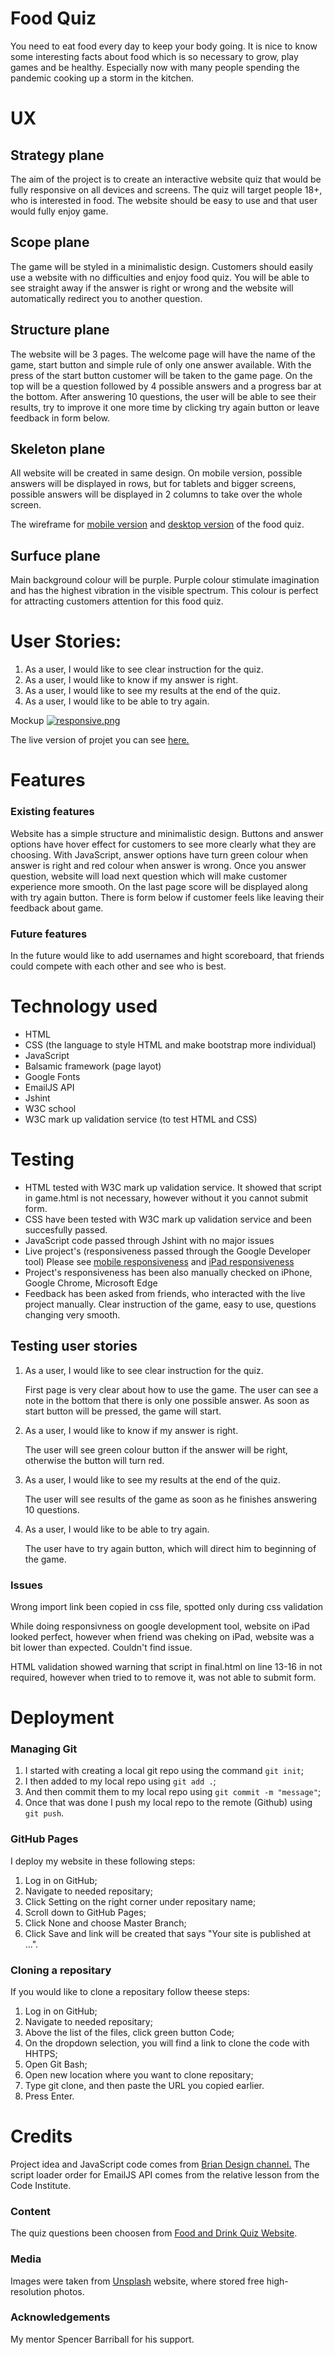 # Food Quiz #

You need to eat food every day to keep your body going. It is nice to know some interesting facts about food which is so necessary to grow, 
play games and be healthy. Especially now with many people spending the pandemic cooking up a storm in the kitchen.

# UX #

## Strategy plane ##
The aim of the project is to create an interactive website quiz that would be fully responsive on all devices and screens. The quiz will target 
people 18+, who is interested in food. The website should be easy to use and that user would fully enjoy game.

## Scope plane ##
The game will be styled in a minimalistic design. Customers should easily use a website with no difficulties and enjoy food quiz.
You will be able to see straight away if the answer is right or wrong and the website will automatically redirect you to another question.

## Structure plane ##
The website will be 3 pages. The welcome page will have the name of the game, start button and simple rule of only one answer available.
With the press of the start button customer will be taken to the game page. On the top will be a question followed by 4 possible answers and a progress bar at the bottom.
After answering 10 questions, the user will be able to see their results, try to improve it one more time by clicking try again button or leave feedback in form below. 

## Skeleton plane ##
All website will be created in same design. On mobile version, possible answers will be displayed in rows, but for tablets
and bigger screens, possible answers will be displayed in 2 columns to take over the whole screen.

The wireframe for [mobile version](https://postimg.cc/grjSfCdP) and [desktop version](https://postimg.cc/N22x5wf9) of the food quiz.

## Surfuce plane ##
Main background colour will be purple. Purple colour stimulate imagination and has the highest vibration in the visible spectrum.
This colour is perfect for attracting customers attention for this food quiz.

# User Stories: #
1. As a user, I would like to see clear instruction for the quiz.
2. As a user, I would like to know if my answer is right.
3. As a user, I would like to see my results at the end of the quiz.
4. As a user, I would like to be able to try again.

Mockup
[![responsive.png](https://i.postimg.cc/ZqcxPJ1K/responsive.png)](https://postimg.cc/VSJtmPf3)

The live version of projet you can see [here.](https://vkirijanova.github.io/Food-Quiz/)

# Features #

### Existing features ###
Website has a simple structure and minimalistic design.
Buttons and answer options have hover effect for customers to see more clearly what they are choosing.
With JavaScript, answer options have turn green colour when answer is right and red colour when answer is wrong.
Once you answer question, website will load next question which will make customer experience more smooth.
On the last page score will be displayed along with try again button. There is form below if customer feels like leaving
their feedback about game.


### Future features ###
In the future would like to add usernames and hight scoreboard, that friends could compete with each other and 
see who is best.


# Technology used #
- HTML 
- CSS (the language to style HTML and make bootstrap more individual)
- JavaScript
- Balsamic framework (page layot)
- Google Fonts
- EmailJS API
- Jshint
- W3C school
- W3C mark up validation service (to test HTML and CSS)

# Testing #
- HTML tested with W3C mark up validation service. It showed that script in game.html is not necessary, however 
  without it you cannot submit form.
- CSS have been tested with W3C mark up validation service and been succesfully passed.
- JavaScript code passed through Jshint with no major issues
- Live project's (responsiveness passed through the Google Developer tool)
    Please see [mobile responsiveness](https://postimg.cc/XpzWyRcj) and [iPad responsiveness](https://postimg.cc/Jsp1KyLL)
- Project's responsiveness has been also manually checked on iPhone, Google Chrome, Microsoft Edge
- Feedback has been asked from friends, who interacted with the live project manually. Clear instruction of the game, easy to use, questions changing very smooth.  

## Testing user stories ##
1. As a user, I would like to see clear instruction for the quiz.

    First page is very clear about how to use the game. The user can see a note in the bottom that there is only one possible
    answer. As soon as start button will be pressed, the game will start.

2. As a user, I would like to know if my answer is right.

    The user will see green colour button if the answer will be right, otherwise the button will turn red.

3. As a user, I would like to see my results at the end of the quiz.

    The user will see results of the game as soon as he finishes answering 10 questions.

4. As a user, I would like to be able to try again.

    The user have to try again button, which will direct him to beginning of the game.

### Issues ###
Wrong import link been copied in css file, spotted only during css validation 

While doing responsivness on google development tool, website on iPad looked perfect, however when friend was
cheking on iPad, website was a bit lower than expected. Couldn't find issue.

HTML validation showed warning that script in final.html on line 13-16 in not required, however when tried 
to to remove it, was not able to submit form. 

# Deployment #
### Managing Git ###
1. I started with creating a local git repo using the command `git init`; 
2. I then added to my local repo using `git add .`;
3. And then commit them to my local repo using `git commit -m "message"`;
4. Once that was done I push my local repo to the remote (Github) using `git push`.

### GitHub Pages ###
I deploy my website in these following steps:
1. Log in on GitHub;
2. Navigate to needed repositary;
3. Click Setting on the right corner under repositary name;
4. Scroll down to GitHub Pages;
5. Click None and choose Master Branch;
6. Click Save and link will be created that says "Your site is published at ...".

### Cloning a repositary ###
If you would like to clone a repositary follow theese steps:
1. Log in on GitHub;
2. Navigate to needed repositary;
3. Above the list of the files, click green button Code;
4. On the dropdown selection, you will find a link to clone the code with HHTPS;
5. Open Git Bash;
6. Open new location where you want to clone repositary;
7. Type git clone, and then paste the URL you copied earlier.
8. Press Enter.

# Credits # 
Project idea and JavaScript code comes from [Brian Design channel.](https://www.youtube.com/watch?v=f4fB9Xg2JEY&ab_channel=BrianDesign)
The script loader order for EmailJS API comes from the relative lesson from the Code Institute.

### Content ###
The quiz questions been choosen from [Food and Drink Quiz Website](https://www.funquizzes.uk/food-and-drink-quiz/).

### Media ###
Images were taken from [Unsplash](https://unsplash.com/) website, where stored free high-resolution photos.

### Acknowledgements ###
My mentor Spencer Barriball for his support.